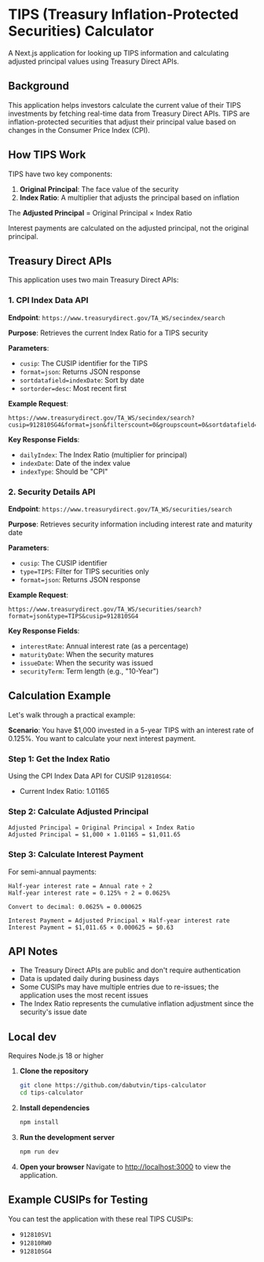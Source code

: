 # TIPS (Treasury Inflation-Protected Securities) Calculator

A Next.js application for looking up TIPS information and calculating adjusted principal values using Treasury Direct APIs.

## Background

This application helps investors calculate the current value of their TIPS investments by fetching real-time data from Treasury Direct APIs. TIPS are inflation-protected securities that adjust their principal value based on changes in the Consumer Price Index (CPI).

## How TIPS Work

TIPS have two key components:
1. **Original Principal**: The face value of the security
2. **Index Ratio**: A multiplier that adjusts the principal based on inflation

The **Adjusted Principal** = Original Principal × Index Ratio

Interest payments are calculated on the adjusted principal, not the original principal.

## Treasury Direct APIs

This application uses two main Treasury Direct APIs:

### 1. CPI Index Data API
**Endpoint**: `https://www.treasurydirect.gov/TA_WS/secindex/search`

**Purpose**: Retrieves the current Index Ratio for a TIPS security

**Parameters**:
- `cusip`: The CUSIP identifier for the TIPS
- `format=json`: Returns JSON response
- `sortdatafield=indexDate`: Sort by date
- `sortorder=desc`: Most recent first

**Example Request**:
```
https://www.treasurydirect.gov/TA_WS/secindex/search?cusip=912810SG4&format=json&filterscount=0&groupscount=0&sortdatafield=indexDate&sortorder=desc
```

**Key Response Fields**:
- `dailyIndex`: The Index Ratio (multiplier for principal)
- `indexDate`: Date of the index value
- `indexType`: Should be "CPI"

### 2. Security Details API
**Endpoint**: `https://www.treasurydirect.gov/TA_WS/securities/search`

**Purpose**: Retrieves security information including interest rate and maturity date

**Parameters**:
- `cusip`: The CUSIP identifier
- `type=TIPS`: Filter for TIPS securities only
- `format=json`: Returns JSON response

**Example Request**:
```
https://www.treasurydirect.gov/TA_WS/securities/search?format=json&type=TIPS&cusip=912810SG4
```

**Key Response Fields**:
- `interestRate`: Annual interest rate (as a percentage)
- `maturityDate`: When the security matures
- `issueDate`: When the security was issued
- `securityTerm`: Term length (e.g., "10-Year")

## Calculation Example

Let's walk through a practical example:

**Scenario**: You have $1,000 invested in a 5-year TIPS with an interest rate of 0.125%. You want to calculate your next interest payment.

### Step 1: Get the Index Ratio
Using the CPI Index Data API for CUSIP `912810SG4`:
- Current Index Ratio: 1.01165

### Step 2: Calculate Adjusted Principal
```
Adjusted Principal = Original Principal × Index Ratio
Adjusted Principal = $1,000 × 1.01165 = $1,011.65
```

### Step 3: Calculate Interest Payment
For semi-annual payments:
```
Half-year interest rate = Annual rate ÷ 2
Half-year interest rate = 0.125% ÷ 2 = 0.0625%

Convert to decimal: 0.0625% = 0.000625

Interest Payment = Adjusted Principal × Half-year interest rate
Interest Payment = $1,011.65 × 0.000625 = $0.63
```

## API Notes

- The Treasury Direct APIs are public and don't require authentication
- Data is updated daily during business days
- Some CUSIPs may have multiple entries due to re-issues; the application uses the most recent issues
- The Index Ratio represents the cumulative inflation adjustment since the security's issue date

## Local dev

Requires Node.js 18 or higher

1. **Clone the repository**

    ```bash
    git clone https://github.com/dabutvin/tips-calculator
    cd tips-calculator
    ```

2. **Install dependencies**

    ```bash
    npm install
    ```

3. **Run the development server**

    ```bash
    npm run dev
    ```

4. **Open your browser**
   Navigate to [http://localhost:3000](http://localhost:3000) to view the application.

## Example CUSIPs for Testing

You can test the application with these real TIPS CUSIPs:
- `912810SV1`
- `912810RW0`
- `912810SG4`